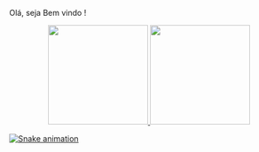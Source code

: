 Olá, seja Bem vindo !

<div align="center">
  <a href="https://github.com/AntonioWilliam">
  <img height="180em" src="https://github-readme-stats.vercel.app/api?username=AntonioWilliam&show_icons=true&theme=merko&include_all_commits=true&count_private=true"/>
  <img height="180em" src="https://github-readme-stats.vercel.app/api/top-langs/?username=AntonioWilliam&layout=compact&langs_count=7&theme=merko"/>
</div>
  
  ![Snake animation]([https://github.com/rafaballerini/rafaballerini/blob/output/github-contribution-grid-snake.svg])
